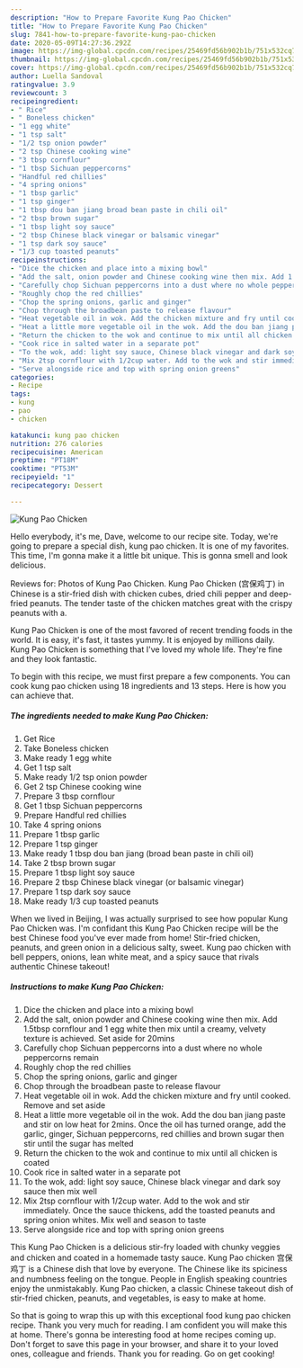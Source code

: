 ```yaml
---
description: "How to Prepare Favorite Kung Pao Chicken"
title: "How to Prepare Favorite Kung Pao Chicken"
slug: 7841-how-to-prepare-favorite-kung-pao-chicken
date: 2020-05-09T14:27:36.292Z
image: https://img-global.cpcdn.com/recipes/25469fd56b902b1b/751x532cq70/kung-pao-chicken-recipe-main-photo.jpg
thumbnail: https://img-global.cpcdn.com/recipes/25469fd56b902b1b/751x532cq70/kung-pao-chicken-recipe-main-photo.jpg
cover: https://img-global.cpcdn.com/recipes/25469fd56b902b1b/751x532cq70/kung-pao-chicken-recipe-main-photo.jpg
author: Luella Sandoval
ratingvalue: 3.9
reviewcount: 3
recipeingredient:
- " Rice"
- " Boneless chicken"
- "1 egg white"
- "1 tsp salt"
- "1/2 tsp onion powder"
- "2 tsp Chinese cooking wine"
- "3 tbsp cornflour"
- "1 tbsp Sichuan peppercorns"
- "Handful red chillies"
- "4 spring onions"
- "1 tbsp garlic"
- "1 tsp ginger"
- "1 tbsp dou ban jiang broad bean paste in chili oil"
- "2 tbsp brown sugar"
- "1 tbsp light soy sauce"
- "2 tbsp Chinese black vinegar or balsamic vinegar"
- "1 tsp dark soy sauce"
- "1/3 cup toasted peanuts"
recipeinstructions:
- "Dice the chicken and place into a mixing bowl"
- "Add the salt, onion powder and Chinese cooking wine then mix. Add 1.5tbsp cornflour and 1 egg white then mix until a creamy, velvety texture is achieved. Set aside for 20mins"
- "Carefully chop Sichuan peppercorns into a dust where no whole peppercorns remain"
- "Roughly chop the red chillies"
- "Chop the spring onions, garlic and ginger"
- "Chop through the broadbean paste to release flavour"
- "Heat vegetable oil in wok. Add the chicken mixture and fry until cooked. Remove and set aside"
- "Heat a little more vegetable oil in the wok. Add the dou ban jiang paste and stir on low heat for 2mins. Once the oil has turned orange, add the garlic, ginger, Sichuan peppercorns, red chillies and brown sugar then stir until the sugar has melted"
- "Return the chicken to the wok and continue to mix until all chicken is coated"
- "Cook rice in salted water in a separate pot"
- "To the wok, add: light soy sauce, Chinese black vinegar and dark soy sauce then mix well"
- "Mix 2tsp cornflour with 1/2cup water. Add to the wok and stir immediately. Once the sauce thickens, add the toasted peanuts and spring onion whites. Mix well and season to taste"
- "Serve alongside rice and top with spring onion greens"
categories:
- Recipe
tags:
- kung
- pao
- chicken

katakunci: kung pao chicken 
nutrition: 276 calories
recipecuisine: American
preptime: "PT18M"
cooktime: "PT53M"
recipeyield: "1"
recipecategory: Dessert

---
```



![Kung Pao Chicken](https://img-global.cpcdn.com/recipes/25469fd56b902b1b/751x532cq70/kung-pao-chicken-recipe-main-photo.jpg)

Hello everybody, it's me, Dave, welcome to our recipe site. Today, we're going to prepare a special dish, kung pao chicken. It is one of my favorites. This time, I'm gonna make it a little bit unique. This is gonna smell and look delicious.

Reviews for: Photos of Kung Pao Chicken. Kung Pao Chicken (宫保鸡丁) in Chinese is a stir-fried dish with chicken cubes, dried chili pepper and deep-fried peanuts. The tender taste of the chicken matches great with the crispy peanuts with a.

Kung Pao Chicken is one of the most favored of recent trending foods in the world. It is easy, it's fast, it tastes yummy. It is enjoyed by millions daily. Kung Pao Chicken is something that I've loved my whole life. They're fine and they look fantastic.


To begin with this recipe, we must first prepare a few components. You can cook kung pao chicken using 18 ingredients and 13 steps. Here is how you can achieve that.

<!--inarticleads1-->

##### The ingredients needed to make Kung Pao Chicken:

1. Get  Rice
1. Take  Boneless chicken
1. Make ready 1 egg white
1. Get 1 tsp salt
1. Make ready 1/2 tsp onion powder
1. Get 2 tsp Chinese cooking wine
1. Prepare 3 tbsp cornflour
1. Get 1 tbsp Sichuan peppercorns
1. Prepare Handful red chillies
1. Take 4 spring onions
1. Prepare 1 tbsp garlic
1. Prepare 1 tsp ginger
1. Make ready 1 tbsp dou ban jiang (broad bean paste in chili oil)
1. Take 2 tbsp brown sugar
1. Prepare 1 tbsp light soy sauce
1. Prepare 2 tbsp Chinese black vinegar (or balsamic vinegar)
1. Prepare 1 tsp dark soy sauce
1. Make ready 1/3 cup toasted peanuts


When we lived in Beijing, I was actually surprised to see how popular Kung Pao Chicken was. I&#39;m confidant this Kung Pao Chicken recipe will be the best Chinese food you&#39;ve ever made from home! Stir-fried chicken, peanuts, and green onion in a delicious salty, sweet. Kung pao chicken with bell peppers, onions, lean white meat, and a spicy sauce that rivals authentic Chinese takeout! 

<!--inarticleads2-->

##### Instructions to make Kung Pao Chicken:

1. Dice the chicken and place into a mixing bowl
1. Add the salt, onion powder and Chinese cooking wine then mix. Add 1.5tbsp cornflour and 1 egg white then mix until a creamy, velvety texture is achieved. Set aside for 20mins
1. Carefully chop Sichuan peppercorns into a dust where no whole peppercorns remain
1. Roughly chop the red chillies
1. Chop the spring onions, garlic and ginger
1. Chop through the broadbean paste to release flavour
1. Heat vegetable oil in wok. Add the chicken mixture and fry until cooked. Remove and set aside
1. Heat a little more vegetable oil in the wok. Add the dou ban jiang paste and stir on low heat for 2mins. Once the oil has turned orange, add the garlic, ginger, Sichuan peppercorns, red chillies and brown sugar then stir until the sugar has melted
1. Return the chicken to the wok and continue to mix until all chicken is coated
1. Cook rice in salted water in a separate pot
1. To the wok, add: light soy sauce, Chinese black vinegar and dark soy sauce then mix well
1. Mix 2tsp cornflour with 1/2cup water. Add to the wok and stir immediately. Once the sauce thickens, add the toasted peanuts and spring onion whites. Mix well and season to taste
1. Serve alongside rice and top with spring onion greens


This Kung Pao Chicken is a delicious stir-fry loaded with chunky veggies and chicken and coated in a homemade tasty sauce. Kung Pao chicken 宫保鸡丁 is a Chinese dish that love by everyone. The Chinese like its spiciness and numbness feeling on the tongue. People in English speaking countries enjoy the unmistakably. Kung Pao chicken, a classic Chinese takeout dish of stir-fried chicken, peanuts, and vegetables, is easy to make at home. 

So that is going to wrap this up with this exceptional food kung pao chicken recipe. Thank you very much for reading. I am confident you will make this at home. There's gonna be interesting food at home recipes coming up. Don't forget to save this page in your browser, and share it to your loved ones, colleague and friends. Thank you for reading. Go on get cooking!
